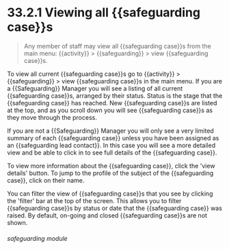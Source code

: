 # 33.2.1 Viewing all {{safeguarding case}}s

> Any member of staff may view all {{safeguarding case}}s from the main menu: {{activity}} > {{safeguarding}} > view
> {{safeguarding case}}s.

To view all current {{safeguarding case}}s go to {{activity}} > {{safeguarding}} > view {{safeguarding case}}s in the main menu. If you are a {{Safeguarding}}
Manager you will see a listing of all current {{safeguarding case}}s, arranged by their status. Status is the stage
 that the {{safeguarding case}} has reached. New {{safeguarding case}}s are listed at the top, and as you scroll down you will see
{{safeguarding case}}s as they move through the process.

If you are not a {{Safeguarding}} Manager you will only see a very limited summary of each {{safeguarding case}} unless you have been
assigned as an {{safeguarding lead contact}}. In this case you will see a more detailed view and be able to click in to see full details
of the {{safeguarding case}}. 

To view more information about the {{safeguarding case}}, click the 'view details' button. To jump to the profile of the
subject of the {{safeguarding case}}, click on their name.

You can filter the view of {{safeguarding case}}s that you see by clicking the 'filter' bar at the top of the screen. This allows you
to filter {{safeguarding case}}s by status or date that the {{safeguarding case}} was raised. By default, on-going and closed
{{safeguarding case}}s are not shown.

###### safeguarding module
